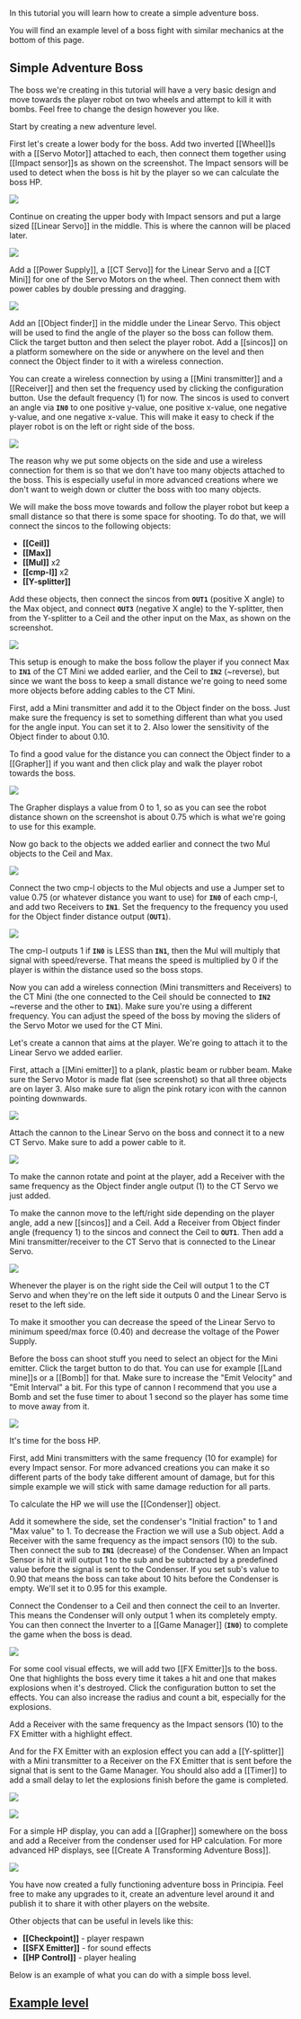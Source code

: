 In this tutorial you will learn how to create a simple adventure boss.

You will find an example level of a boss fight with similar mechanics at the bottom of this page.

## Simple Adventure Boss
The boss we're creating in this tutorial will have a very basic design and move towards the player robot on two wheels and attempt to kill it with bombs. Feel free to change the design however you like.

Start by creating a new adventure level.

First let's create a lower body for the boss. Add two inverted [[Wheel]]s with a [[Servo Motor]] attached to each, then connect them together using [[Impact sensor]]s as shown on the screenshot. The Impact sensors will be used to detect when the boss is hit by the player so we can calculate the boss HP.

![](/wiki/images/imgur/f9qXLcX.webp)

Continue on creating the upper body with Impact sensors and put a large sized [[Linear Servo]] in the middle. This is where the cannon will be placed later.

![](/wiki/images/imgur/Nm3hTob.webp)

Add a [[Power Supply]], a [[CT Servo]] for the Linear Servo and a [[CT Mini]] for one of the Servo Motors on the wheel. Then connect them with power cables by double pressing and dragging.

![](/wiki/images/imgur/N2X9AB6.webp)

Add an [[Object finder]] in the middle under the Linear Servo. This object will be used to find the angle of the player so the boss can follow them. Click the target button and then select the player robot. Add a [[sincos]] on a platform somewhere on the side or anywhere on the level and then connect the Object finder to it with a wireless connection.

You can create a wireless connection by using a [[Mini transmitter]] and a [[Receiver]] and then set the frequency used by clicking the configuration button. Use the default frequency (1) for now. The sincos is used to convert an angle via **`IN0`** to one positive y-value, one positive x-value, one negative y-value, and one negative x-value. This will make it easy to check if the player robot is on the left or right side of the boss.

![](/wiki/images/imgur/UspJJPY.webp)

The reason why we put some objects on the side and use a wireless connection for them is so that we don't have too many objects attached to the boss. This is especially useful in more advanced creations where we don't want to weigh down or clutter the boss with too many objects.

We will make the boss move towards and follow the player robot but keep a small distance so that there is some space for shooting. To do that, we will connect the sincos to the following objects:

- **[[Ceil]]**
- **[[Max]]**
- **[[Mul]]** x2
- **[[cmp-l]]** x2
- **[[Y-splitter]]**

Add these objects, then connect the sincos from **`OUT1`** (positive X angle) to the Max object, and connect **`OUT3`** (negative X angle) to the Y-splitter, then from the Y-splitter to a Ceil and the other input on the Max, as shown on the screenshot.

![](/wiki/images/imgur/s2rGAkp.webp)

This setup is enough to make the boss follow the player if you connect Max to **`IN1`** of the CT Mini we added earlier, and the Ceil to **`IN2`** (~reverse), but since we want the boss to keep a small distance we're going to need some more objects before adding cables to the CT Mini.

First, add a Mini transmitter and add it to the Object finder on the boss. Just make sure the frequency is set to something different than what you used for the angle input. You can set it to 2. Also lower the sensitivity of the Object finder to about 0.10.

To find a good value for the distance you can connect the Object finder to a [[Grapher]] if you want and then click play and walk the player robot towards the boss.

![](/wiki/images/imgur/fIX4B7T.webp)

The Grapher displays a value from 0 to 1, so as you can see the robot distance shown on the screenshot is about 0.75 which is what we're going to use for this example.

Now go back to the objects we added earlier and connect the two Mul objects to the Ceil and Max.

![](/wiki/images/imgur/EuPx6Xa.webp)

Connect the two cmp-l objects to the Mul objects and use a Jumper set to value 0.75 (or whatever distance you want to use) for **`IN0`** of each cmp-l, and add two Receivers to **`IN1`**. Set the frequency to the frequency you used for the Object finder distance output (**`OUT1`**).

![](/wiki/images/imgur/P0C7uHk.webp)

The cmp-l outputs 1 if **`IN0`** is LESS than **`IN1`**, then the Mul will multiply that signal with speed/reverse. That means the speed is multiplied by 0 if the player is within the distance used so the boss stops.

Now you can add a wireless connection (Mini transmitters and Receivers) to the CT Mini (the one connected to the Ceil should be connected to **`IN2`** ~reverse and the other to **`IN1`**). Make sure you're using a different frequency. You can adjust the speed of the boss by moving the sliders of the Servo Motor we used for the CT Mini.

Let's create a cannon that aims at the player. We're going to attach it to the Linear Servo we added earlier.

First, attach a [[Mini emitter]] to a plank, plastic beam or rubber beam. Make sure the Servo Motor is made flat (see screenshot) so that all three objects are on layer 3. Also make sure to align the pink rotary icon with the cannon pointing downwards.

![](/wiki/images/imgur/7s1g9D9.webp)

Attach the cannon to the Linear Servo on the boss and connect it to a new CT Servo. Make sure to add a power cable to it.

![](/wiki/images/imgur/nt8Fa3C.webp)

To make the cannon rotate and point at the player, add a Receiver with the same frequency as the Object finder angle output (1) to the CT Servo we just added.

To make the cannon move to the left/right side depending on the player angle, add a new [[sincos]] and a Ceil. Add a Receiver from Object finder angle (frequency 1) to the sincos and connect the Ceil to **`OUT1`**. Then add a Mini transmitter/receiver to the CT Servo that is connected to the Linear Servo.

![](/wiki/images/imgur/5yoWmZK.webp)

Whenever the player is on the right side the Ceil will output 1 to the CT Servo and when they're on the left side it outputs 0 and the Linear Servo is reset to the left side.

To make it smoother you can decrease the speed of the Linear Servo to minimum speed/max force (0.40) and decrease the voltage of the Power Supply.

Before the boss can shoot stuff you need to select an object for the Mini emitter. Click the target button to do that. You can use for example [[Land mine]]s or a [[Bomb]] for that. Make sure to increase the "Emit Velocity" and "Emit Interval" a bit. For this type of cannon I recommend that you use a Bomb and set the fuse timer to about 1 second so the player has some time to move away from it.

![](/wiki/images/imgur/Mwhxrvj.webp)

It's time for the boss HP.

First, add Mini transmitters with the same frequency (10 for example) for every Impact sensor. For more advanced creations you can make it so different parts of the body take different amount of damage, but for this simple example we will stick with same damage reduction for all parts.

To calculate the HP we will use the [[Condenser]] object.

Add it somewhere the side, set the condenser's "Initial fraction" to 1 and "Max value" to 1. To decrease the Fraction we will use a Sub object. Add a Receiver with the same frequency as the impact sensors (10) to the sub. Then connect the sub to **`IN1`** (decrease) of the Condenser. When an Impact Sensor is hit it will output 1 to the sub and be subtracted by a predefined value before the signal is sent to the Condenser. If you set sub's value to 0.90 that means the boss can take about 10 hits before the Condenser is empty. We'll set it to 0.95 for this example.

Connect the Condenser to a Ceil and then connect the ceil to an Inverter. This means the Condenser will only output 1 when its completely empty. You can then connect the Inverter to a [[Game Manager]] (**`IN0`**) to complete the game when the boss is dead.

![](/wiki/images/imgur/dmfKKul.webp)

For some cool visual effects, we will add two [[FX Emitter]]s to the boss. One that highlights the boss every time it takes a hit and one that makes explosions when it's destroyed. Click the configuration button to set the effects. You can also increase the radius and count a bit, especially for the explosions.

Add a Receiver with the same frequency as the Impact sensors (10) to the FX Emitter with a highlight effect.

And for the FX Emitter with an explosion effect you can add a [[Y-splitter]] with a Mini transmitter to a Receiver on the FX Emitter that is sent before the signal that is sent to the Game Manager. You should also add a [[Timer]] to add a small delay to let the explosions finish before the game is completed.

![](/wiki/images/imgur/V4RHewo.webp)

![](/wiki/images/imgur/pmwyzqP.webp)

For a simple HP display, you can add a [[Grapher]] somewhere on the boss and add a Receiver from the condenser used for HP calculation. For more advanced HP displays, see [[Create A Transforming Adventure Boss]].

![](/wiki/images/imgur/FLVulei.webp)

You have now created a fully functioning adventure boss in Principia. Feel free to make any upgrades to it, create an adventure level around it and publish it to share it with other players on the website.

Other objects that can be useful in levels like this:
- **[[Checkpoint]]** - player respawn
- **[[SFX Emitter]]** - for sound effects
- **[[HP Control]]** - player healing

Below is an example of what you can do with a simple boss level.

## [Example level](https://archive.principia-web.se/level/7923)
